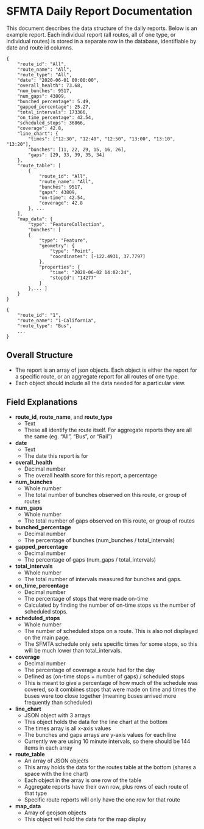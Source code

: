 ﻿# SFMTA Daily Report Documentation

This document describes the data structure of the daily reports. Below is an example report. Each individual report (all routes, all of one type, or individual routes) is stored in a separate row in the database, identifiable by date and route id columns.

    {
	    "route_id": "All",
	    "route_name": "All",
	    "route_type": "All",
	    "date": "2020-06-01 00:00:00",
	    "overall_health": 73.68,
	    "num_bunches": 9517,
	    "num_gaps": 43809,
	    "bunched_percentage": 5.49,
	    "gapped_percentage": 25.27,
	    "total_intervals": 173366,
	    "on_time_percentage": 42.54,
	    "scheduled_stops": 36866,
	    "coverage": 42.8,
	    "line_chart": {
		    "times": ["12:30", "12:40", "12:50", "13:00", "13:10", "13:20"],
		    "bunches": [11, 22, 29, 15, 16, 26],
		    "gaps": [29, 33, 39, 35, 34]
	    },
	    "route_table": [
		    {
			    "route_id": "All",
			    "route_name": "All",
			    "bunches": 9517,
			    "gaps": 43809,
			    "on-time": 42.54,
			    "coverage": 42.8
		    }, ...
	    ],
	    "map_data": {
		    "type": "FeatureCollection",
		    "bunches": [
		    {
			    "type": "Feature",
			    "geometry": {
				    "type": "Point",
				    "coordinates": [-122.4931, 37.7797]
			    },
			    "properties": {
				    "time": "2020-06-02 14:02:24",
				    "stopId": "14277"
			    }
			},... ]
		}
	}
	
    {
	    "route_id": "1",
	    "route_name": "1-California",
	    "route_type": "Bus",
	    ...
    }

## Overall Structure

-   The report is an array of json objects. Each object is either the report for a specific route, or an aggregate report for all routes of one type.
-   Each object should include all the data needed for a particular view.

## Field Explanations

-   **route_id**, **route_name**, and **route_type**
	-   Text
	-   These all identify the route itself. For aggregate reports they are all the same (eg. “All”, “Bus”, or “Rail”)
-   **date**
	-   Text
	-   The date this report is for
-   **overall_health**
	-   Decimal number
	-   The overall health score for this report, a percentage
-   **num_bunches**
	-   Whole number
	-   The total number of bunches observed on this route, or group of routes
-   **num_gaps**
	-   Whole number
	-   The total number of gaps observed on this route, or group of routes
-   **bunched_percentage**
	-   Decimal number
	-   The percentage of bunches (num_bunches / total_intervals)
-   **gapped_percentage**
	-   Decimal number
	-   The percentage of gaps (num_gaps / total_intervals)
-   **total_intervals**
	-   Whole number
	-   The total number of intervals measured for bunches and gaps.
-   **on_time_percentage**
	-   Decimal number
	-   The percentage of stops that were made on-time
	-   Calculated by finding the number of on-time stops vs the number of scheduled stops.
-   **scheduled_stops**
	-   Whole number
	-   The number of scheduled stops on a route. This is also not displayed on the main page.
	-   The SFMTA schedule only sets specific times for some stops, so this will be much lower than total_intervals.
-   **coverage**
	-   Decimal number
	-   The percentage of coverage a route had for the day
	-   Defined as (on-time stops + number of gaps) / scheduled stops
	-   This is meant to give a percentage of how much of the schedule was covered, so it combines stops that were made on time and times the buses were too close together (meaning buses arrived more frequently than scheduled)
-   **line_chart**
	-   JSON object with 3 arrays
	-   This object holds the data for the line chart at the bottom
	-   The times array is all x-axis values
	-   The bunches and gaps arrays are y-axis values for each line
	-   Currently we are using 10 minute intervals, so there should be 144 items in each array
-   **route_table**
	-   An array of JSON objects
	-   This array holds the data for the routes table at the bottom (shares a space with the line chart)
	-   Each object in the array is one row of the table
	-   Aggregate reports have their own row, plus rows of each route of that type
	-   Specific route reports will only have the one row for that route
-   **map_data**
	-   Array of geojson objects
	-   This object will hold the data for the map display

